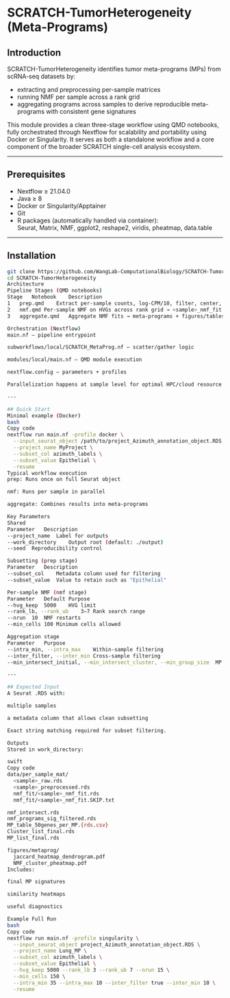 # SCRATCH-TumorHeterogeneity (Meta-Programs)

## Introduction
SCRATCH-TumorHeterogeneity identifies tumor meta-programs (MPs) from scRNA-seq datasets by:

* extracting and preprocessing per-sample matrices
* running NMF per sample across a rank grid
* aggregating programs across samples to derive reproducible meta-programs with consistent gene signatures

This module provides a clean three-stage workflow using QMD notebooks, fully orchestrated through Nextflow for scalability and portability using Docker or Singularity. It serves as both a standalone workflow and a core component of the broader SCRATCH single-cell analysis ecosystem.

---

## Prerequisites

* Nextflow ≥ 21.04.0  
* Java ≥ 8  
* Docker or Singularity/Apptainer  
* Git  
* R packages (automatically handled via container):  
  Seurat, Matrix, NMF, ggplot2, reshape2, viridis, pheatmap, data.table  

---

## Installation

```bash
git clone https://github.com/WangLab-ComputationalBiology/SCRATCH-TumorHeterogeneity.git
cd SCRATCH-TumorHeterogeneity
Architecture
Pipeline Stages (QMD notebooks)
Stage	Notebook	Description
1	prep.qmd	Extract per-sample counts, log-CPM/10, filter, center, clip → <sample>_preprocessed.rds
2	nmf.qmd	Per-sample NMF on HVGs across rank grid → <sample>_nmf_fit.rds or .SKIP.txt
3	aggregate.qmd	Aggregate NMF fits → meta-programs + figures/tables

Orchestration (Nextflow)
main.nf — pipeline entrypoint

subworkflows/local/SCRATCH_MetaProg.nf — scatter/gather logic

modules/local/main.nf — QMD module execution

nextflow.config — parameters + profiles

Parallelization happens at sample level for optimal HPC/cloud resource usage.

---

## Quick Start
Minimal example (Docker)
bash
Copy code
nextflow run main.nf -profile docker \
  --input_seurat_object /path/to/project_Azimuth_annotation_object.RDS \
  --project_name MyProject \
  --subset_col azimuth_labels \
  --subset_value Epithelial \
  -resume
Typical workflow execution
prep: Runs once on full Seurat object

nmf: Runs per sample in parallel

aggregate: Combines results into meta-programs

Key Parameters
Shared
Parameter	Description
--project_name	Label for outputs
--work_directory	Output root (default: ./output)
--seed	Reproducibility control

Subsetting (prep stage)
Parameter	Description
--subset_col	Metadata column used for filtering
--subset_value	Value to retain such as "Epithelial"

Per-sample NMF (nmf stage)
Parameter	Default	Purpose
--hvg_keep	5000	HVG limit
--rank_lb, --rank_ub	3–7	Rank search range
--nrun	10	NMF restarts
--min_cells	100	Minimum cells allowed

Aggregation stage
Parameter	Purpose
--intra_min, --intra_max	Within-sample filtering
--inter_filter, --inter_min	Cross-sample filtering
--min_intersect_initial, --min_intersect_cluster, --min_group_size	MP clustering thresholds

---

## Expected Input
A Seurat .RDS with:

multiple samples

a metadata column that allows clean subsetting

Exact string matching required for subset filtering.

Outputs
Stored in work_directory:

swift
Copy code
data/per_sample_mat/
  <sample>_raw.rds
  <sample>_preprocessed.rds
  nmf_fit/<sample>_nmf_fit.rds
  nmf_fit/<sample>_nmf_fit.SKIP.txt

nmf_intersect.rds
nmf_programs_sig_filtered.rds
MP_table_50genes_per_MP.{rds,csv}
Cluster_list_final.rds
MP_list_final.rds

figures/metaprog/
  jaccard_heatmap_dendrogram.pdf
  NMF_cluster_pheatmap.pdf
Includes:

final MP signatures

similarity heatmaps

useful diagnostics

Example Full Run
bash
Copy code
nextflow run main.nf -profile singularity \
  --input_seurat_object project_Azimuth_annotation_object.RDS \
  --project_name Lung_MP \
  --subset_col azimuth_labels \
  --subset_value Epithelial \
  --hvg_keep 5000 --rank_lb 3 --rank_ub 7 --nrun 15 \
  --min_cells 150 \
  --intra_min 35 --intra_max 10 --inter_filter true --inter_min 10 \
  -resume
